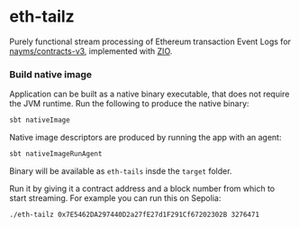 # eth-tailz

Purely functional stream processing of Ethereum transaction Event Logs for [nayms/contracts-v3](https://github.com/nayms/contracts-v3), implemented with [ZIO](https://zio.dev/reference/stream/zstream/).

### Build native image

Application can be built as a native binary executable, that does not require the JVM runtime. Run the following to produce the native binary:

```zsh
sbt nativeImage
```

Native image descriptors are produced by running the app with an agent:

```zsh
sbt nativeImageRunAgent
```

Binary will be available as `eth-tails` insde the `target` folder. 

Run it by giving it a contract address and a block number from which to start streaming. For example you can run this on Sepolia:

```zsh
./eth-tailz 0x7E5462DA297440D2a27fE27d1F291Cf67202302B 3276471
```